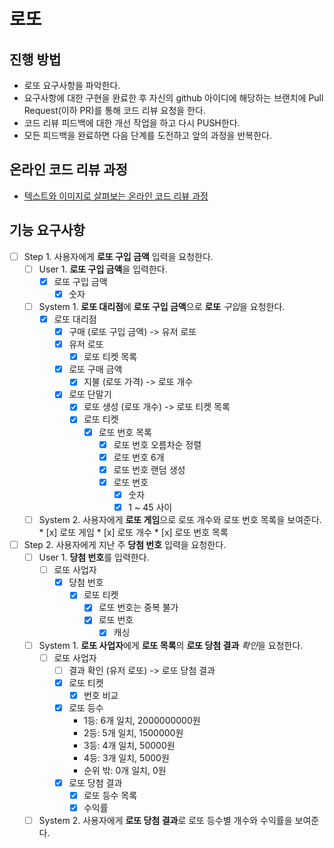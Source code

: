 # 로또

## 진행 방법

* 로또 요구사항을 파악한다.
* 요구사항에 대한 구현을 완료한 후 자신의 github 아이디에 해당하는 브랜치에 Pull Request(이하 PR)를 통해 코드 리뷰 요청을 한다.
* 코드 리뷰 피드백에 대한 개선 작업을 하고 다시 PUSH한다.
* 모든 피드백을 완료하면 다음 단계를 도전하고 앞의 과정을 반복한다.

## 온라인 코드 리뷰 과정

* [텍스트와 이미지로 살펴보는 온라인 코드 리뷰 과정](https://github.com/next-step/nextstep-docs/tree/master/codereview)

## 기능 요구사항

* [ ] Step 1. 사용자에게 **로또 구입 금액** 입력을 요청한다.
    * [ ] User 1. **로또 구입 금액**을 입력한다.
        * [x] 로또 구입 금액
            * [x] 숫자
    * [ ] System 1. **로또 대리점**에 **로또 구입 금액**으로 **로또** *구입*을 요청한다.
        * [x] 로또 대리점
            * [x] 구매 (로또 구입 금액) -> 유저 로또
            * [x] 유저 로또
                * [x] 로또 티켓 목록
            * [x] 로또 구매 금액
                * [x] 지불 (로또 가격) -> 로또 개수
            * [x] 로또 단말기
                * [x] 로또 생성 (로또 개수) -> 로또 티켓 목록
                * [x] 로또 티켓
                    * [x] 로또 번호 목록
                        * [x] 로또 번호 오름차순 정렬
                        * [x] 로또 번호 6개
                        * [x] 로또 번호 랜덤 생성
                        * [x] 로또 번호
                            * [x] 숫자
                            * [x] 1 ~ 45 사이
    * [ ] System 2. 사용자에게 **로또 게임**으로 로또 개수와 로또 번호 목록을 보여준다. * [x] 로또 게임 * [x] 로또 개수 * [x] 로또 번호 목록
* [ ] Step 2. 사용자에게 지난 주 **당첨 번호** 입력을 요청한다.
    * [ ] User 1. **당첨 번호**를 입력한다.
        * [ ] 로또 사업자
            * [x] 당첨 번호
                * [x] 로또 티켓
                    * [x] 로또 번호는 중복 불가
                    * [x] 로또 번호
                        * [x] 캐싱
    * [ ] System 1. **로또 사업자**에게 **로또 목록**의 **로또 당첨 결과** *확인*을 요청한다.
        * [ ] 로또 사업자
            * [ ] 결과 확인 (유저 로또) -> 로또 당첨 결과
            * [x] 로또 티켓
                * [x] 번호 비교
            * [x] 로또 등수
                * 1등: 6개 일치, 2000000000원
                * 2등: 5개 일치, 1500000원
                * 3등: 4개 일치, 50000원
                * 4등: 3개 일치, 5000원
                * 순위 밖: 0개 일치, 0원
            * [x] 로또 당첨 결과
                * [x] 로또 등수 목록
                * [x] 수익률
    * [ ] System 2. 사용자에게 **로또 당첨 결과**로 로또 등수별 개수와 수익률을 보여준다.
